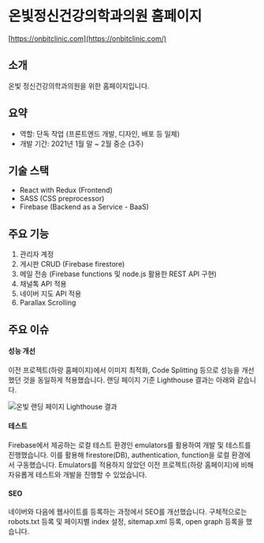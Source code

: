 # 온빛정신건강의학과의원 홈페이지

[https://onbitclinic.com](https://onbitclinic.com/)

## 소개

온빛 정신건강의학과의원을 위한 홈페이지입니다.

## 요약

-   역할: 단독 작업 (프론트엔드 개발, 디자인, 배포 등 일체)
-   개발 기간: 2021년 1월 말 ~ 2월 중순 (3주)

## 기술 스택

-   React with Redux (Frontend)
-   SASS (CSS preprocessor)
-   Firebase (Backend as a Service - BaaS)

## 주요 기능

1. 관리자 계정
2. 게시판 CRUD (Firebase firestore)
3. 메일 전송 (Firebase functions 및 node.js 활용한 REST API 구현)
4. 채널톡 API 적용
5. 네이버 지도 API 적용
6. Parallax Scrolling

## 주요 이슈

#### 성능 개선

이전 프로젝트(하랑 홈페이지)에서 이미지 최적화, Code Splitting 등으로 성능을 개선했던 것을 동일하게 적용했습니다. 랜딩 페이지 기준 Lighthouse 결과는 아래와 같습니다.

![온빛 랜딩 페이지 Lighthouse 결과](https://github.com/cozyzoey/images/blob/master/onbit-lighthouse.png)

#### 테스트

Firebase에서 제공하는 로컬 테스트 환경인 emulators를 활용하여 개발 및 테스트를 진행했습니다.
이를 활용해 firestore(DB), authentication, function을 로컬 환경에서 구동했습니다.
Emulators를 적용하지 않았던 이전 프로젝트(하랑 홈페이지)에 비해 자유롭게 테스트와 개발을 진행할 수 있었습니다.

#### SEO

네이버와 다음에 웹사이트를 등록하는 과정에서 SEO를 개선했습니다.
구체적으로는 robots.txt 등록 및 페이지별 index 설정, sitemap.xml 등록, open graph 등록을 했습니다.
